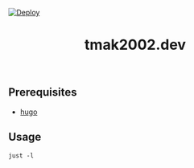 [![Deploy](https://github.com/tmak2002/tmak2002.dev/actions/workflows/main.yml/badge.svg)](https://github.com/tmak2002/tmak2002.dev/actions/workflows/main.yml)

<div align="center">
  <h1>tmak2002.dev</h1>
</div>
<br />

## Prerequisites
- [hugo](https://gohugo.io/)
## Usage
```
just -l
```

